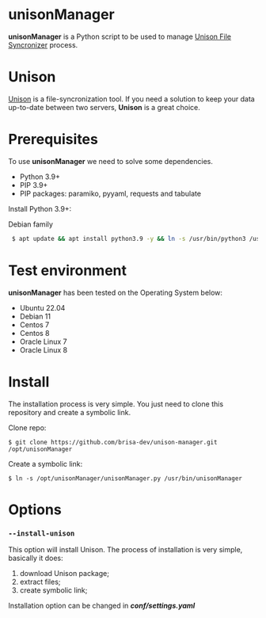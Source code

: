 # unisonManager
<b>unisonManager</b> is a Python script to be used to manage <a href='https://github.com/bcpierce00/unison' target='_blank'>Unison File Syncronizer</a> process.

# Unison
<a href='https://github.com/bcpierce00/unison' target='_blank'>Unison</a> is a file-syncronization tool. If you need a solution to keep your data up-to-date between two servers, <b>Unison</b> is a great choice.

# Prerequisites
To use <b>unisonManager</b> we need to solve some dependencies.
 - Python 3.9+
 - PIP 3.9+
 - PIP packages: paramiko, pyyaml, requests and tabulate

 Install Python 3.9+:<p>
 Debian family
 ```bash
  $ apt update && apt install python3.9 -y && ln -s /usr/bin/python3 /usr/bin/python
 ```

# Test environment
<b>unisonManager</b> has been tested on the Operating System below:
  - Ubuntu 22.04
  - Debian 11
  - Centos 7
  - Centos 8
  - Oracle Linux 7
  - Oracle Linux 8

# Install
The installation process is very simple. You just need to clone this repository and create a symbolic link.

Clone repo:
```shell
$ git clone https://github.com/brisa-dev/unison-manager.git /opt/unisonManager
```

Create a symbolic link:
```shell
$ ln -s /opt/unisonManager/unisonManager.py /usr/bin/unisonManager
```

# Options
### `--install-unison`
This option will install Unison. The process of installation is very simple, basically it does:
<ol>
  <li>download Unison package;</li>
  <li>extract files;</li>
  <li>create symbolic link;</li>
</ol>
Installation option can be changed in <b><i>conf/settings.yaml</i></b>